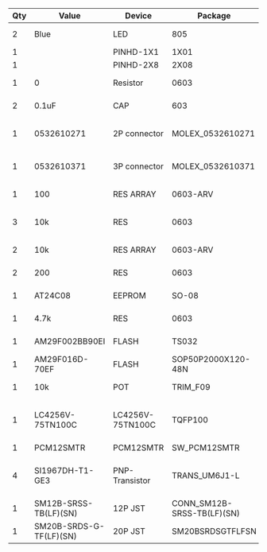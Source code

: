 | Qty | Value                   | Device           | Package                    | Parts          | Description                 | DigiKey Part         |
|-----|-------------------------|------------------|----------------------------|----------------|-----------------------------|----------------------|
| 2   | Blue                    | LED              | 805                        | LED1, LED2     | LED                         | 1516-1083-1-ND       |
| 1   |                         | PINHD-1X1        | 1X01                       | JP2            | PIN HEADER                  |                      |
| 1   |                         | PINHD-2X8        | 2X08                       | JP1            | PIN HEADER                  |                      |
| 1   | 0                       | Resistor         | 0603                       | R7             | 0ohm resistor               | 541-3927-1-ND        |
| 2   | 0.1uF                   | CAP              | 603                        | C1, C2         |  Ceramic Capacitors         | 720-1689-1-ND        |
| 1   | 0532610271              | 2P connector     | MOLEX_0532610271           | J3             | 1.25mm Pitch PicoBlade      | WM7620CT-ND          |
| 1   | 0532610371              | 3P connector     | MOLEX_0532610371           | J4             | 1.25mm Pitch PicoBlade      | WM7621CT-ND          |
| 1   | 100                     | RES ARRAY        | 0603-ARV                   | RN3            | Array Chip Resistor         | 42X083101JPCT-ND     |
| 3   | 10k                     | RES              | 0603                       | R5, R6, R8     | 10kohm resistor             | PAT10KACT-ND         |
| 2   | 10k                     | RES ARRAY        | 0603-ARV                   | RN1, RN2       | Array Chip Resistor         | TC164J-10KCT-ND      |
| 2   | 200                     | RES              | 0603                       | R9, R10        | 200ohm resistor             | P200GCT-ND           |
| 1   | AT24C08                 | EEPROM           | SO-08                      | IC1            | Serial EEPROM               | AT24C08D-SSHM-B-ND   |
| 1   | 4.7k                    | RES              | 0603                       | R12            | 4.7kohm resistor            | 541-3689-1-ND        |
| 1   | AM29F002BB90EI          | FLASH            | TS032                      | U3             | NOR Flash 5V 2Mbit          | -----                |
| 1   | AM29F016D-70EF          | FLASH            | SOP50P2000X120-48N         | U2             | NOR Flash 5V 16Mbit         | -----                |
| 1   | 10k                     | POT              | TRIM_F09                   | R11            | Thumbwheel Pot 10mm         | -----                |
| 1   | LC4256V-75TN100C        | LC4256V-75TN100C | TQFP100                    | U1             | Lattice MACH4000 CPLD 256MC | 220-1706-ND          |
| 1   | PCM12SMTR               | PCM12SMTR        | SW_PCM12SMTR               | S1             | SPDT Side                   | -----                |
| 4   | SI1967DH-T1-GE3         | PNP-Transistor   | TRANS_UM6J1-L              | R1, R2, R3, R4 |                             | SI1967DH-T1-GE3CT-ND |
| 1   | SM12B-SRSS-TB(LF)(SN)   | 12P JST          | CONN_SM12B-SRSS-TB(LF)(SN) | J2             |                             | 455-1812-1-ND        |
| 1   | SM20B-SRDS-G-TF(LF)(SN) | 20P JST          | SM20BSRDSGTFLFSN           | J1             | JST SHD, 1mm Pitch          | 455-1866-1-ND        |

